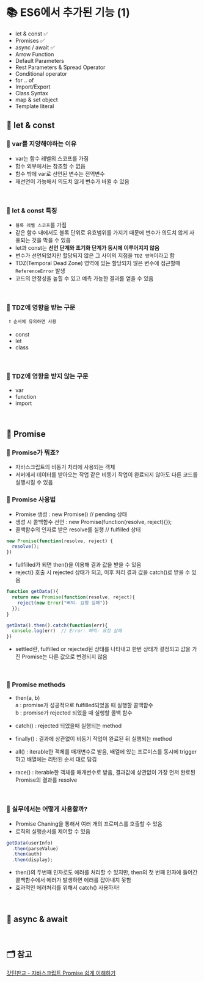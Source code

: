 # 📚 ES6에서 추가된 기능 (1)
- let & const ✅
- Promises ✅
- async / await ✅
- Arrow Function
- Default Parameters
- Rest Parameters & Spread Operator
- Conditional operator
- for .. of 
- Import/Export
- Class Syntax
- map & set object
- Template literal

## 📖 let & const
### 📍 var를 지양해야하는 이유
- var는 함수 레벨의 스코프를 가짐
- 함수 외부에서는 참조할 수 없음
- 함수 밖에 var로 선언된 변수는 전역변수  
- 재선언이 가능해서 의도치 않게 변수가 바뀔 수 있음

</br> 

### 📍 let & const 특징
- `블록 레벨 스코프`를 가짐
- 같은 함수 내에서도 블록 단위로 유효범위를 가지기 때문에 변수가 의도치 않게 사용되는 것을 막을 수 있음
- let과 const는 **선언 단계와 초기화 단계가 동시에 이루어지지 않음**
- 변수가 선언되었지만 할당되지 않은 그 사이의 지점을 `TDZ 영역`이라고 함
- TDZ(Temporal Dead Zone) 영역에 있는 할당되지 않은 변수에 접근할때 `ReferenceError` 발생
- 코드의 안정성을 높힐 수 있고 예측 가능한 결과를 얻을 수 있음

</br> 

### 📍 TDZ에 영향을 받는 구문
     ❗ 순서에 유의하면 사용
- const
- let 
- class

</br> 


### 📍 TDZ에 영향을 받지 않는 구문
- var
- function
- import


</br>

## 📖 Promise
### 📍 Promise가 뭐죠?
- 자바스크립트의 비동기 처리에 사용되는 객체
- 서버에서 데이터를 받아오는 작업 같은 비동기 작업이 완료되지 않아도 다른 코드를 실행시킬 수 있음

### 📍 Promise 사용법
- Promise 생성 : new Promise() // pending 상태
- 생성 시 콜백함수 선언 : new Promise(function(resolve, reject){}); 
- 콜백함수의 인자로 받은 resolve를 실행 // fulfilled 상태
```js
new Promise(function(resolve, reject) {
  resolve();
}) 
```

- fullfilled가 되면 then()을 이용해 결과 값을 받을 수 있음
- reject() 호출 시 rejected 상태가 되고, 이후 처리 결과 값을 catch()로 받을 수 있음
``` js
function getData(){
  return new Promise(function(resolve, reject){
    reject(new Error("삐빅- 요청 실패"))
  });
}

getData().then().catch(function(err){
  console.log(err)  // Error: 삐빅- 요청 실패
})
```
- settled란, fulfilled or rejected된 상태를 나타내고 한번 상태가 결정되고 값을 가진 Promise는 다른 값으로 변경되지 않음

</br> 

### 📍 Promise methods
- then(a, b)  
a : promise가 성공적으로 fulfilled되었을 때 실행할 콜백함수  
b : promise가 rejected 되었을 때 실행할 콜백 함수  

- catch() : rejected 되었을때 실행되는 method
- finally() : 결과에 상관없이 비동기 작업이 완료된 뒤 실행되는 method
- all() : iterable한 객체를 매개변수로 받음, 배열에 있는 프로미스를 동시에 trigger하고 배열에는 리턴된 순서 대로 담김 
- race() : iterable한 객체를 매개변수로 받음, 결과값에 상관없이 가장 먼저 완료된 Promise의 결과를 resolve 

</br> 

### 📍 실무에서는 어떻게 사용할까?
- Promise Chaning을 통해서 여러 개의 프로미스를 호출할 수 있음  
- 로직의 실행순서를 제어할 수 있음   
``` js
getData(userInfo)
  .then(parseValue)
  .then(auth)
  .then(display);
```
- then()의 두번째 인자로도 에러를 처리할 수 있지만, then의 첫 번째 인자에 들어간 콜백함수에서 에러가 발생하면 에러를 잡아내지 못함  
- 효과적인 에러처리를 위해서 catch() 사용하자!


</br> 

## 📖 async & await

</br>


## 🗂️ 참고
[갓틴판교 - 자바스크립트 Promise 쉽게 이해하기 ]("https://joshua1988.github.io/web-development/javascript/promise-for-beginners/")

